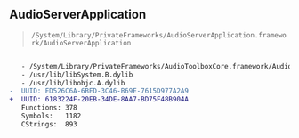## AudioServerApplication

> `/System/Library/PrivateFrameworks/AudioServerApplication.framework/AudioServerApplication`

```diff

   - /System/Library/PrivateFrameworks/AudioToolboxCore.framework/AudioToolboxCore
   - /usr/lib/libSystem.B.dylib
   - /usr/lib/libobjc.A.dylib
-  UUID: ED526C6A-6BED-3C46-B69E-7615D977A2A9
+  UUID: 6183224F-20EB-34DE-8AA7-BD75F48B904A
   Functions: 378
   Symbols:   1182
   CStrings:  893

```
